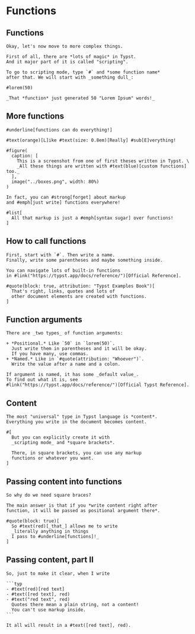 # Functions
## Functions
```typ
Okay, let's now move to more complex things.

First of all, there are *lots of magic* in Typst.
And it major part of it is called "scripting".

To go to scripting mode, type `#` and *some function name*
after that. We will start with _something dull_:

#lorem(50)

_That *function* just generated 50 "Lorem Ipsum" words!_
```

## More functions
```typ
#underline[functions can do everything!]

#text(orange)[L]ike #text(size: 0.8em)[Really] #sub[E]verything!

#figure(
  caption: [
    This is a screenshot from one of first theses written in Typst. \
    _All these things are written with #text(blue)[custom functions] too._
  ],
  image("../boxes.png", width: 80%)
)

In fact, you can #strong[forget] about markup
and #emph[just write] functions everywhere!

#list[
  All that markup is just a #emph[syntax sugar] over functions!
]
```

## How to call functions
```typ
First, start with `#`. Then write a name.
Finally, write some parentheses and maybe something inside.

You can navigate lots of built-in functions 
in #link("https://typst.app/docs/reference/")[Official Reference].

#quote(block: true, attribution: "Typst Examples Book")[
  That's right, links, quotes and lots of
  other document elements are created with functions.
]
```

## Function arguments
```typ
There are _two types_ of function arguments:

+ *Positional.* Like `50` in `lorem(50)`.
  Just write them in parentheses and it will be okay.
  If you have many, use commas.
+ *Named.* Like in `#quote(attribution: "Whoever")`.
  Write the value after a name and a colon.

If argument is named, it has some _default value_.
To find out what it is, see
#link("https://typst.app/docs/reference/")[Official Typst Reference].
```

## Content
```typ
The most "universal" type in Typst language is *content*.
Everything you write in the document becomes content.

#[
  But you can explicitly create it with
  _scripting mode_ and *square brackets*.

  There, in square brackets, you can use any markup
  functions or whatever you want.
]
```

## Passing content into functions
```typ
So why do we need square braces?

The main answer is that if you *write content right after
function, it will be passed as positional argument there*.

#quote(block: true)[
  So #text(red)[_that_] allows me to write
  _literally anything in things
  I pass to #underline[functions]!_
]
```

## Passing content, part II
`````typ
So, just to make it clear, when I write

```typ
- #text(red)[red text]
- #text([red text], red)
- #text("red text", red) 
  Quotes there mean a plain string, not a content!
  You can't use markup inside.
```

It all will result in a #text([red text], red).
`````
